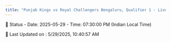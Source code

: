 ```yaml
---
title: "Punjab Kings vs Royal Challengers Bengaluru, Qualifier 1 - Live Cricket Score"
---
```


📑 Status - Date: 2025-05-29 - Time: 07:30:00 PM (Indian Local Time)

📝 Last Updated on : 5/29/2025, 10:40:57 AM  

